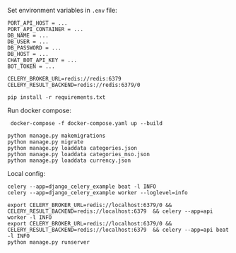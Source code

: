 
Set environment variables in `.env` file:

```
PORT_API_HOST = ...
PORT_API_CONTAINER = ...
DB_NAME = ...
DB_USER = ...
DB_PASSWORD = ...
DB_HOST = ...
CHAT_BOT_API_KEY = ...
BOT_TOKEN = ...

CELERY_BROKER_URL=redis://redis:6379
CELERY_RESULT_BACKEND=redis://redis:6379/0

```

`pip install -r requirements.txt`

Run docker compose:

` docker-compose -f docker-compose.yaml up --build`


    python manage.py makemigrations
    python manage.py migrate
    python manage.py loaddata categories.json
    python manage.py loaddata categories_mso.json
    python manage.py loaddata currency.json


Local config: 

    celery --app=django_celery_example beat -l INFO
    celery --app=django_celery_example worker --loglevel=info

    export CELERY_BROKER_URL=redis://localhost:6379/0 && CELERY_RESULT_BACKEND=redis://localhost:6379  && celery --app=api worker -l INFO
    export CELERY_BROKER_URL=redis://localhost:6379/0 && CELERY_RESULT_BACKEND=redis://localhost:6379  && celery --app=api beat -l INFO
    python manage.py runserver
